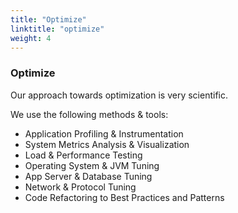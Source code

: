 ```yaml
---
title: "Optimize"
linktitle: "optimize"
weight: 4
---
```


### Optimize

Our approach towards optimization is very scientific.

We use the following methods & tools:

- Application Profiling & Instrumentation
- System Metrics Analysis & Visualization
- Load & Performance Testing
- Operating System & JVM Tuning
- App Server & Database Tuning
- Network & Protocol Tuning
- Code Refactoring to Best Practices and Patterns